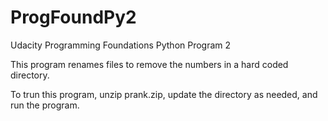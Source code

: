 # ProgFoundPy2
Udacity Programming Foundations Python Program 2

This program renames files to remove the numbers in a hard coded directory.

To trun this program, unzip prank.zip, update the directory as needed, and run the program.
